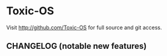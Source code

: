 Toxic-OS
===============

Visit http://github.com/Toxic-OS for full source and git access.

CHANGELOG (notable new features)
---------

